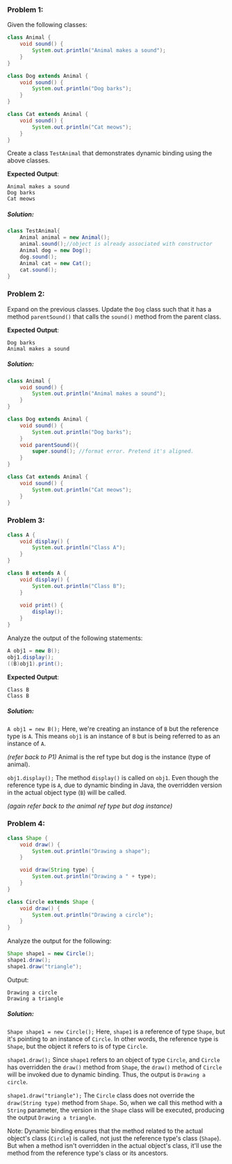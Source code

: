 ### Problem 1:

Given the following classes:
```Java
class Animal {
    void sound() {
        System.out.println("Animal makes a sound");
    }
}

class Dog extends Animal {
    void sound() {
        System.out.println("Dog barks");
    }
}

class Cat extends Animal {
    void sound() {
        System.out.println("Cat meows");
    }
}
```

Create a class `TestAnimal` that demonstrates dynamic binding using the above classes.

**Expected Output**:
```
Animal makes a sound
Dog barks
Cat meows
```
##### Solution:
```Java
class TestAnimal{
	Animal animal = new Animal();
	animal.sound();//object is already associated with constructor
	Animal dog = new Dog();
	dog.sound(); 
	Animal cat = new Cat();
	cat.sound();
}
```

### Problem 2:

Expand on the previous classes. Update the `Dog` class such that it has a method `parentSound()` that calls the `sound()` method from the parent class.

**Expected Output**:
```
Dog barks 
Animal makes a sound
```

##### Solution:
```Java
class Animal {
    void sound() {
        System.out.println("Animal makes a sound");
    }
}

class Dog extends Animal {
    void sound() {
        System.out.println("Dog barks");
    }
    void parentSound(){
	    super.sound(); //format error. Pretend it's aligned.
    }
}

class Cat extends Animal {
    void sound() {
        System.out.println("Cat meows");
    }
}
```

### Problem 3:

```Java
class A {
    void display() {
        System.out.println("Class A");
    }
}

class B extends A {
    void display() {
        System.out.println("Class B");
    }
    
    void print() {
        display();
    }
}
```

Analyze the output of the following statements:

```Java
A obj1 = new B();
obj1.display();
((B)obj1).print();
```

**Expected Output**:
```
Class B
Class B
```

##### Solution:
`A obj1 = new B();`
Here, we're creating an instance of `B` but the reference type is `A`. This means `obj1` is an instance of `B` but is being referred to as an instance of `A`.

_(refer back to P1)_ Animal is the ref type but dog is the instance (type of animal).

`obj1.display();`
The method `display()` is called on `obj1`. Even though the reference type is `A`, due to dynamic binding in Java, the overridden version in the actual object type (`B`) will be called.

_(again refer back to the animal ref type but dog instance)_

### Problem 4:

```Java
class Shape {
    void draw() {
        System.out.println("Drawing a shape");
    }

    void draw(String type) {
        System.out.println("Drawing a " + type);
    }
}

class Circle extends Shape {
    void draw() {
        System.out.println("Drawing a circle");
    }
}
```

Analyze the output for the following:
```Java
Shape shape1 = new Circle();
shape1.draw();
shape1.draw("triangle");
```

Output:
```
Drawing a circle
Drawing a triangle
```

##### Solution:
`Shape shape1 = new Circle();`
Here, `shape1` is a reference of type `Shape`, but it's pointing to an instance of `Circle`. In other words, the reference type is `Shape`, but the object it refers to is of type `Circle`.

`shape1.draw();`
Since `shape1` refers to an object of type `Circle`, and `Circle` has overridden the `draw()` method from `Shape`, the `draw()` method of `Circle` will be invoked due to dynamic binding. Thus, the output is `Drawing a circle`.

`shape1.draw("triangle");`
The `Circle` class does not override the `draw(String type)` method from `Shape`. So, when we call this method with a `String` parameter, the version in the `Shape` class will be executed, producing the output `Drawing a triangle`.

Note: Dynamic binding ensures that the method related to the actual object's class (`Circle`) is called, not just the reference type's class (`Shape`). But when a method isn't overridden in the actual object's class, it'll use the method from the reference type's class or its ancestors.

